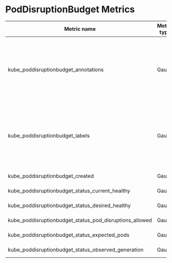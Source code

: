 # PodDisruptionBudget Metrics

| Metric name                                             | Metric type | Description                                                                                                               | Labels/tags                                                                                                                                                                                          | Status       |
| ------------------------------------------------------- | ----------- | ------------------------------------------------------------------------------------------------------------------------- | ---------------------------------------------------------------------------------------------------------------------------------------------------------------------------------------------------- | ------------ |
| kube_poddisruptionbudget_annotations                    | Gauge       | Kubernetes annotations converted to Prometheus labels controlled via [--metric-annotations-allowlist](../../developer/cli-arguments.md) | `poddisruptionbudget`=&lt;poddisruptionbudget-name&gt; <br> `namespace`=&lt;poddisruptionbudget-namespace&gt; <br> `annotation_PODDISRUPTIONBUDGET_ANNOTATION`=&lt;PODDISRUPTIONBUDGET_ANNOATION&gt; | EXPERIMENTAL |
| kube_poddisruptionbudget_labels                         | Gauge       | Kubernetes labels converted to Prometheus labels controlled via [--metric-labels-allowlist](../../developer/cli-arguments.md)           | `poddisruptionbudget`=&lt;poddisruptionbudget-name&gt; <br> `namespace`=&lt;poddisruptionbudget-namespace&gt; <br> `label_PODDISRUPTIONBUDGET_LABEL`=&lt;PODDISRUPTIONBUDGET_ANNOATION&gt;           | EXPERIMENTAL |
| kube_poddisruptionbudget_created                        | Gauge       |                                                                                                                           | `poddisruptionbudget`=&lt;pdb-name&gt; <br> `namespace`=&lt;pdb-namespace&gt;                                                                                                                        | STABLE       |
| kube_poddisruptionbudget_status_current_healthy         | Gauge       |                                                                                                                           | `poddisruptionbudget`=&lt;pdb-name&gt; <br> `namespace`=&lt;pdb-namespace&gt;                                                                                                                        | STABLE       |
| kube_poddisruptionbudget_status_desired_healthy         | Gauge       |                                                                                                                           | `poddisruptionbudget`=&lt;pdb-name&gt; <br> `namespace`=&lt;pdb-namespace&gt;                                                                                                                        | STABLE       |
| kube_poddisruptionbudget_status_pod_disruptions_allowed | Gauge       |                                                                                                                           | `poddisruptionbudget`=&lt;pdb-name&gt; <br> `namespace`=&lt;pdb-namespace&gt;                                                                                                                        | STABLE       |
| kube_poddisruptionbudget_status_expected_pods           | Gauge       |                                                                                                                           | `poddisruptionbudget`=&lt;pdb-name&gt; <br> `namespace`=&lt;pdb-namespace&gt;                                                                                                                        | STABLE       |
| kube_poddisruptionbudget_status_observed_generation     | Gauge       |                                                                                                                           | `poddisruptionbudget`=&lt;pdb-name&gt; <br> `namespace`=&lt;pdb-namespace&gt;                                                                                                                        | STABLE       |
